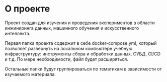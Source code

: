 # О проекте

Проект создан для изучения и проведения экспериментов в области инжиниринга данных, 
машинного обучения и искусственного интеллекта.

Первая папка проекта содержит в себе docker-compose.yml, который позволяет
развернуть на локальном компьютере учебную инфраструктуру: инструменты сбора
и обработки данных, СУБД, CI/CD и т.д. По мере необходимости, файл будет
расширяться.

Остальные папки будут группироваться по тематикам в зависимости от изучаемого
материала.


